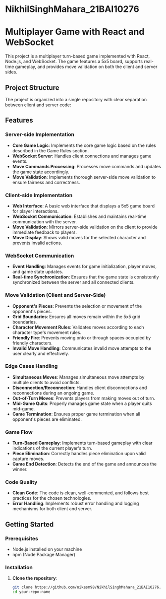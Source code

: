 ﻿# NikhilSinghMahara_21BAI10276

# Multiplayer Game with React and WebSocket

This project is a multiplayer turn-based game implemented with React, Node.js, and WebSocket. The game features a 5x5 board, supports real-time gameplay, and provides move validation on both the client and server sides.

## Project Structure

The project is organized into a single repository with clear separation between client and server code:


## Features

### Server-side Implementation

- **Core Game Logic**: Implements the core game logic based on the rules described in the Game Rules section.
- **WebSocket Server**: Handles client connections and manages game events.
- **Move Commands Processing**: Processes move commands and updates the game state accordingly.
- **Move Validation**: Implements thorough server-side move validation to ensure fairness and correctness.

### Client-side Implementation

- **Web Interface**: A basic web interface that displays a 5x5 game board for player interactions.
- **WebSocket Communication**: Establishes and maintains real-time communication with the server.
- **Move Validation**: Mirrors server-side validation on the client to provide immediate feedback to players.
- **Move Display**: Shows valid moves for the selected character and prevents invalid actions.

### WebSocket Communication

- **Event Handling**: Manages events for game initialization, player moves, and game state updates.
- **Real-time Synchronization**: Ensures that the game state is consistently synchronized between the server and all connected clients.

### Move Validation (Client and Server-Side)

- **Opponent's Pieces**: Prevents the selection or movement of the opponent's pieces.
- **Grid Boundaries**: Ensures all moves remain within the 5x5 grid boundaries.
- **Character Movement Rules**: Validates moves according to each character type's movement rules.
- **Friendly Fire**: Prevents moving onto or through spaces occupied by friendly characters.
- **Invalid Move Handling**: Communicates invalid move attempts to the user clearly and effectively.

### Edge Cases Handling

- **Simultaneous Moves**: Manages simultaneous move attempts by multiple clients to avoid conflicts.
- **Disconnection/Reconnection**: Handles client disconnections and reconnections during an ongoing game.
- **Out-of-Turn Moves**: Prevents players from making moves out of turn.
- **Mid-Game Quits**: Properly manages game state when a player quits mid-game.
- **Game Termination**: Ensures proper game termination when all opponent's pieces are eliminated.

### Game Flow

- **Turn-Based Gameplay**: Implements turn-based gameplay with clear indications of the current player's turn.
- **Piece Elimination**: Correctly handles piece elimination upon valid capture moves.
- **Game End Detection**: Detects the end of the game and announces the winner.

### Code Quality

- **Clean Code**: The code is clean, well-commented, and follows best practices for the chosen technologies.
- **Error Handling**: Implements robust error handling and logging mechanisms for both client and server.

## Getting Started

### Prerequisites

- Node.js installed on your machine
- npm (Node Package Manager)

### Installation

1. **Clone the repository**:

   ```bash
   git clone https://github.com/nikesm98/NikhilSinghMahara_21BAI10276.git
   cd your-repo-name
